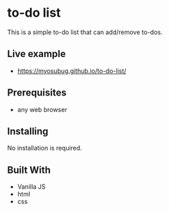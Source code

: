 # to-do list

This is a simple to-do list that can add/remove to-dos.

## Live example

* https://myosubug.github.io/to-do-list/

## Prerequisites

* any web browser

## Installing

No installation is required.

## Built With

* Vanilla JS
* html
* css


